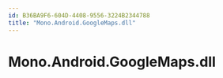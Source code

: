 ```yaml
---
id: B36BA9F6-604D-4408-9556-3224B2344788
title: "Mono.Android.GoogleMaps.dll"
---
```


# Mono.Android.GoogleMaps.dll
